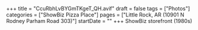 +++
title = "CcuRbhLvBYGmTKgeT_QH.avif"
draft = false
tags = ["Photos"]
categories = ["ShowBiz Pizza Place"]
pages = ["Little Rock, AR (10901 N Rodney Parham Road 303)"]
startDate = ""
+++
ShowBiz storefront (1980s)
